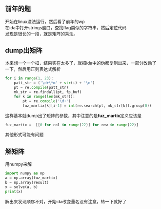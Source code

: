 #

## 前年的题
开始在linux没法运行，然后看了前年的wp <br>
在ida中打开strings窗口，查找flag类似的字符串，然后定位代码<br>
发现是很长的一段，就是矩阵的乘法。<br>

## dump出矩阵
本来想一个一个扣，结果实在太多了，就把ida中的伪都复制出来，一部分改动了一下，然后用正则表达式解析
```Python
for i in range(1, 23):
    patt_str = ('\d+\*m' + str(i) + '\n')
    pt = re.compile(patt_str)
    mk_str = re.findall(pt, fp_buf)
    for k in range(len(mk_str)):
        pt = re.compile('\d+')
        fuz_martix[k][i-1] = int(re.search(pt, mk_str[k]).group(0))
```
这样基本就dump出了矩阵的参数，其中注意的是**fuz_martix**定义应该是
```Python
fuz_martix =  [[0 for col in range(22)] for row in range(22)]
```
其他形式可能有问题

## 解矩阵
用numpy来解
```Python
import numpy as np
a = np.array(fuz_martix)
b = np.array(result)
x = solve(a, b)
print(x)
```
解出来发现顺序不对，开始ida改变量名没有注意，转一下就好了

